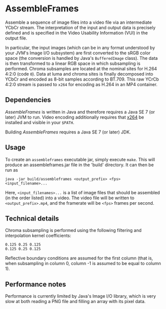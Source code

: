 AssembleFrames
==============

Assemble a sequence of image files into a video file via an intermediate YCbCr
stream.  The interpretation of the input and output data is precisely defined
and is specified in the Video Usability Information (VUI) in the output file.

In particular, the input images (which can be in any format understood by your
JVM's Image I/O subsystem) are first converted to the sRGB color space (the
conversion is handled by Java's `BufferedImage` class).  The data is then
transformed to a linear RGB space in which subsampling is performed.  Chroma
subsamples are located at the nominal sites for H.264 4:2:0 (code `0`).  Data at
luma and chroma sites is finally decomposed into YCbCr and encoded as 8-bit
samples according to BT.709.  This raw YCrCb 4:2:0 stream is passed to `x264`
for encoding as H.264 in an MP4 container.

Dependencies
------------

_AssembleFrames_ is written in Java and therefore requires a Java SE 7 (or
later) JVM to run.  Video encoding additionally requires that
[x264](http://www.videolan.org/developers/x264.html) be installed and visible
in your `$PATH`.

Building _AssembleFrames_ requires a Java SE 7 (or later) JDK.

Usage
-----

To create an `assembleframes` executable jar, simply execute `make`.
This will produce an assembleframes.jar file in the 'build' directory.
It can then be run as

    java -jar build/assembleframes <output_prefix> <fps> <input_filename>...

Here, `<input_filenames>...` is a list of image files that should be assembled
(in the order listed) into a video.  The video file will be written to
`<output_prefix>.mp4`, and the framerate will be `<fps>` frames per second.

Technical details
-----------------

Chroma subsampling is performed using the following filtering and interpolation
kernel coefficients:

    0.125 0.25 0.125
    0.125 0.25 0.125

Reflective boundary conditions are assumed for the first column (that is, when
subsampling in column 0, column -1 is assumed to be equal to column 1).

Performance notes
-----------------

Performance is currently limited by Java's Image I/O library, which is very slow
at both reading a PNG file and filling an array with its pixel data.
